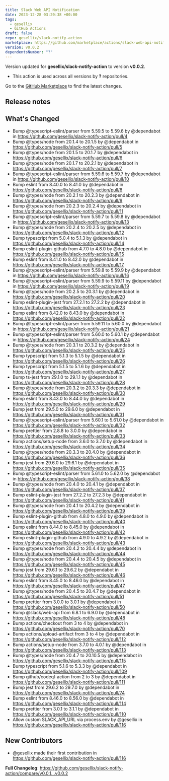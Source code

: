```yaml
---
title: Slack Web API Notification
date: 2023-12-28 03:20:38 +00:00
tags:
  - gesellix
  - GitHub Actions
draft: false
repo: gesellix/slack-notify-action
marketplace: https://github.com/marketplace/actions/slack-web-api-notification
version: v0.0.2
dependentsNumber: "?"
---
```



Version updated for **gesellix/slack-notify-action** to version **v0.0.2**.
- This action is used across all versions by **?** repositories.

Go to the [GitHub Marketplace](https://github.com/marketplace/actions/slack-web-api-notification) to find the latest changes.

## Release notes

## What's Changed
* Bump @typescript-eslint/parser from 5.59.5 to 5.59.6 by @dependabot in https://github.com/gesellix/slack-notify-action/pull/4
* Bump @types/node from 20.1.4 to 20.1.5 by @dependabot in https://github.com/gesellix/slack-notify-action/pull/5
* Bump @types/node from 20.1.5 to 20.1.7 by @dependabot in https://github.com/gesellix/slack-notify-action/pull/6
* Bump @types/node from 20.1.7 to 20.2.1 by @dependabot in https://github.com/gesellix/slack-notify-action/pull/7
* Bump @typescript-eslint/parser from 5.59.6 to 5.59.7 by @dependabot in https://github.com/gesellix/slack-notify-action/pull/10
* Bump eslint from 8.40.0 to 8.41.0 by @dependabot in https://github.com/gesellix/slack-notify-action/pull/8
* Bump @types/node from 20.2.1 to 20.2.3 by @dependabot in https://github.com/gesellix/slack-notify-action/pull/9
* Bump @types/node from 20.2.3 to 20.2.4 by @dependabot in https://github.com/gesellix/slack-notify-action/pull/11
* Bump @typescript-eslint/parser from 5.59.7 to 5.59.8 by @dependabot in https://github.com/gesellix/slack-notify-action/pull/13
* Bump @types/node from 20.2.4 to 20.2.5 by @dependabot in https://github.com/gesellix/slack-notify-action/pull/12
* Bump typescript from 5.0.4 to 5.1.3 by @dependabot in https://github.com/gesellix/slack-notify-action/pull/14
* Bump eslint-plugin-github from 4.7.0 to 4.8.0 by @dependabot in https://github.com/gesellix/slack-notify-action/pull/15
* Bump eslint from 8.41.0 to 8.42.0 by @dependabot in https://github.com/gesellix/slack-notify-action/pull/17
* Bump @typescript-eslint/parser from 5.59.8 to 5.59.9 by @dependabot in https://github.com/gesellix/slack-notify-action/pull/16
* Bump @typescript-eslint/parser from 5.59.9 to 5.59.11 by @dependabot in https://github.com/gesellix/slack-notify-action/pull/19
* Bump @types/node from 20.2.5 to 20.3.1 by @dependabot in https://github.com/gesellix/slack-notify-action/pull/20
* Bump eslint-plugin-jest from 27.2.1 to 27.2.2 by @dependabot in https://github.com/gesellix/slack-notify-action/pull/23
* Bump eslint from 8.42.0 to 8.43.0 by @dependabot in https://github.com/gesellix/slack-notify-action/pull/22
* Bump @typescript-eslint/parser from 5.59.11 to 5.60.0 by @dependabot in https://github.com/gesellix/slack-notify-action/pull/21
* Bump @typescript-eslint/parser from 5.60.0 to 5.60.1 by @dependabot in https://github.com/gesellix/slack-notify-action/pull/24
* Bump @types/node from 20.3.1 to 20.3.2 by @dependabot in https://github.com/gesellix/slack-notify-action/pull/25
* Bump typescript from 5.1.3 to 5.1.5 by @dependabot in https://github.com/gesellix/slack-notify-action/pull/26
* Bump typescript from 5.1.5 to 5.1.6 by @dependabot in https://github.com/gesellix/slack-notify-action/pull/27
* Bump ts-jest from 29.1.0 to 29.1.1 by @dependabot in https://github.com/gesellix/slack-notify-action/pull/28
* Bump @types/node from 20.3.2 to 20.3.3 by @dependabot in https://github.com/gesellix/slack-notify-action/pull/30
* Bump eslint from 8.43.0 to 8.44.0 by @dependabot in https://github.com/gesellix/slack-notify-action/pull/29
* Bump jest from 29.5.0 to 29.6.0 by @dependabot in https://github.com/gesellix/slack-notify-action/pull/31
* Bump @typescript-eslint/parser from 5.60.1 to 5.61.0 by @dependabot in https://github.com/gesellix/slack-notify-action/pull/32
* Bump prettier from 2.8.8 to 3.0.0 by @dependabot in https://github.com/gesellix/slack-notify-action/pull/33
* Bump actions/setup-node from 3.6.0 to 3.7.0 by @dependabot in https://github.com/gesellix/slack-notify-action/pull/34
* Bump @types/node from 20.3.3 to 20.4.0 by @dependabot in https://github.com/gesellix/slack-notify-action/pull/36
* Bump jest from 29.6.0 to 29.6.1 by @dependabot in https://github.com/gesellix/slack-notify-action/pull/35
* Bump @typescript-eslint/parser from 5.61.0 to 5.62.0 by @dependabot in https://github.com/gesellix/slack-notify-action/pull/38
* Bump @types/node from 20.4.0 to 20.4.1 by @dependabot in https://github.com/gesellix/slack-notify-action/pull/37
* Bump eslint-plugin-jest from 27.2.2 to 27.2.3 by @dependabot in https://github.com/gesellix/slack-notify-action/pull/41
* Bump @types/node from 20.4.1 to 20.4.2 by @dependabot in https://github.com/gesellix/slack-notify-action/pull/39
* Bump eslint-plugin-github from 4.8.0 to 4.9.0 by @dependabot in https://github.com/gesellix/slack-notify-action/pull/40
* Bump eslint from 8.44.0 to 8.45.0 by @dependabot in https://github.com/gesellix/slack-notify-action/pull/42
* Bump eslint-plugin-github from 4.9.0 to 4.9.2 by @dependabot in https://github.com/gesellix/slack-notify-action/pull/43
* Bump @types/node from 20.4.2 to 20.4.4 by @dependabot in https://github.com/gesellix/slack-notify-action/pull/44
* Bump @types/node from 20.4.4 to 20.4.5 by @dependabot in https://github.com/gesellix/slack-notify-action/pull/45
* Bump jest from 29.6.1 to 29.6.2 by @dependabot in https://github.com/gesellix/slack-notify-action/pull/46
* Bump eslint from 8.45.0 to 8.46.0 by @dependabot in https://github.com/gesellix/slack-notify-action/pull/47
* Bump @types/node from 20.4.5 to 20.4.7 by @dependabot in https://github.com/gesellix/slack-notify-action/pull/51
* Bump prettier from 3.0.0 to 3.0.1 by @dependabot in https://github.com/gesellix/slack-notify-action/pull/50
* Bump @slack/web-api from 6.8.1 to 6.9.0 by @dependabot in https://github.com/gesellix/slack-notify-action/pull/48
* Bump actions/checkout from 3 to 4 by @dependabot in https://github.com/gesellix/slack-notify-action/pull/70
* Bump actions/upload-artifact from 3 to 4 by @dependabot in https://github.com/gesellix/slack-notify-action/pull/112
* Bump actions/setup-node from 3.7.0 to 4.0.1 by @dependabot in https://github.com/gesellix/slack-notify-action/pull/113
* Bump @types/node from 20.4.7 to 20.10.5 by @dependabot in https://github.com/gesellix/slack-notify-action/pull/115
* Bump typescript from 5.1.6 to 5.3.3 by @dependabot in https://github.com/gesellix/slack-notify-action/pull/109
* Bump github/codeql-action from 2 to 3 by @dependabot in https://github.com/gesellix/slack-notify-action/pull/111
* Bump jest from 29.6.2 to 29.7.0 by @dependabot in https://github.com/gesellix/slack-notify-action/pull/74
* Bump eslint from 8.46.0 to 8.56.0 by @dependabot in https://github.com/gesellix/slack-notify-action/pull/114
* Bump prettier from 3.0.1 to 3.1.1 by @dependabot in https://github.com/gesellix/slack-notify-action/pull/110
* Allow custom SLACK_API_URL via process.env by @gesellix in https://github.com/gesellix/slack-notify-action/pull/116

## New Contributors
* @gesellix made their first contribution in https://github.com/gesellix/slack-notify-action/pull/116

**Full Changelog**: https://github.com/gesellix/slack-notify-action/compare/v0.0.1...v0.0.2
